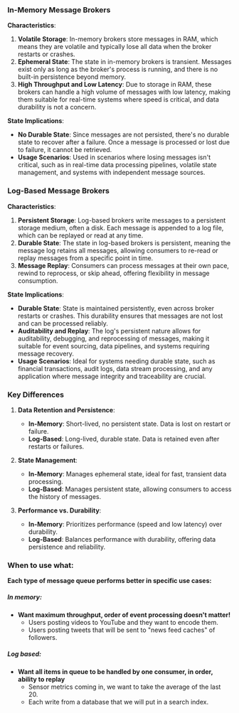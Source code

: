 ### In-Memory Message Brokers

**Characteristics**:
1. **Volatile Storage**: In-memory brokers store messages in RAM, which means they are volatile and typically lose all data when the broker restarts or crashes.
2. **Ephemeral State**: The state in in-memory brokers is transient. Messages exist only as long as the broker's process is running, and there is no built-in persistence beyond memory.
3. **High Throughput and Low Latency**: Due to storage in RAM, these brokers can handle a high volume of messages with low latency, making them suitable for real-time systems where speed is critical, and data durability is not a concern.

**State Implications**:
- **No Durable State**: Since messages are not persisted, there's no durable state to recover after a failure. Once a message is processed or lost due to failure, it cannot be retrieved.
- **Usage Scenarios**: Used in scenarios where losing messages isn't critical, such as in real-time data processing pipelines, volatile state management, and systems with independent message sources.

### Log-Based Message Brokers

**Characteristics**:
1. **Persistent Storage**: Log-based brokers write messages to a persistent storage medium, often a disk. Each message is appended to a log file, which can be replayed or read at any time.
2. **Durable State**: The state in log-based brokers is persistent, meaning the message log retains all messages, allowing consumers to re-read or replay messages from a specific point in time.
3. **Message Replay**: Consumers can process messages at their own pace, rewind to reprocess, or skip ahead, offering flexibility in message consumption.

**State Implications**:
- **Durable State**: State is maintained persistently, even across broker restarts or crashes. This durability ensures that messages are not lost and can be processed reliably.
- **Auditability and Replay**: The log's persistent nature allows for auditability, debugging, and reprocessing of messages, making it suitable for event sourcing, data pipelines, and systems requiring message recovery.
- **Usage Scenarios**: Ideal for systems needing durable state, such as financial transactions, audit logs, data stream processing, and any application where message integrity and traceability are crucial.

### Key Differences

1. **Data Retention and Persistence**:
   - **In-Memory**: Short-lived, no persistent state. Data is lost on restart or failure.
   - **Log-Based**: Long-lived, durable state. Data is retained even after restarts or failures.

2. **State Management**:
   - **In-Memory**: Manages ephemeral state, ideal for fast, transient data processing.
   - **Log-Based**: Manages persistent state, allowing consumers to access the history of messages.

3. **Performance vs. Durability**:
   - **In-Memory**: Prioritizes performance (speed and low latency) over durability.
   - **Log-Based**: Balances performance with durability, offering data persistence and reliability.

### When to use what:
**Each type of message queue performs better in specific use cases:**
##### In memory:
- **Want maximum throughput, order of event processing doesn't matter!**
  - Users posting videos to YouTube and they want to encode them.
  - Users posting tweets that will be sent to "news feed caches" of followers.
##### Log based:
- **Want all items in queue to be handled by one consumer, in order, ability to replay**
  - Sensor metrics coming in, we want to take the average of the last 20.
  - Each write from a database that we will put in a search index.
